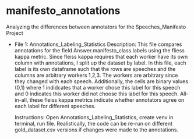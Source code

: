 # manifesto_annotations

Analyzing the differences between annotators for the Speeches_Manifesto Project 

- File 1: Annotations_Labeling_Statistics 
    Description: This file compares annotations for the field Answer.manifesto_class.labels using the fliess kappa metric. Since fleiss kappa requires that each worker have its own column with annotations, I split up the dataset by label. In this file, each label is its own dataframe such that the rows are speeches and the columns are arbitrary workers 1,2,3. The workers are arbitrary since they changed with each speech. Additionally, the cells are binary values (0,1) where 1 indidcates that a worker chose this label for this speech and 0 indicates this worker did not choose this label for this speech. All-in-all, these fleiss kappa metrics indicate whether annotators agree on each label for different speeches. 

    Instructions: Open Annotations_Labeling_Statistics, create venv in terminal, run file. Realistically, the code can be re-run on different gold_dataset.csv versions if changes were made to the annotations. 